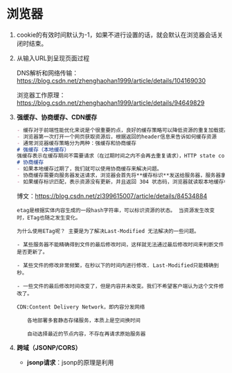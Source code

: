 # 浏览器

1. cookie的有效时间默认为-1，如果不进行设置的话，就会默认在浏览器会话关闭时结束。

2. 从输入URL到呈现页面过程

   DNS解析和网络传输： https://blog.csdn.net/zhenghaohan1999/article/details/104169030 

   浏览器工作原理： https://blog.csdn.net/zhenghaohan1999/article/details/94649829 

3. **强缓存、协商缓存、CDN缓存**

   ```markdown
   - 缓存对于前端性能优化来说是个很重要的点，良好的缓存策略可以降低资源的重复加载提高网页的整体加载速度
   - 浏览器第一次打开一个网页获取资源后，根据返回的header信息来告诉如何缓存资源
   - 通常浏览器缓存策略分为两种：强缓存和协商缓存
   # 强缓存（本地缓存）
   强缓存表示在缓存期间不需要请求（在过期时间之内不会再去重复请求），HTTP state code为200，实现强缓存可以通过两种响应头实现：Expires和 Cache-Control （都用于设置资源过期时间）
   # 协商缓存
   - 如果本地缓存过期了，我们就可以使用协商缓存来解决问题。
   - 协商缓存需要向服务器发送请求，浏览器会首先将**缓存标识**发送给服务器，服务器拿到标识后判断标识是否匹配，如果不匹配，表示资源有更新，服务器会将新数据和新的缓存标识一起返回到浏览器；
   - 如果缓存标识匹配，表示资源没有更新，并且返回 304 状态码，浏览器就读取本地缓存中的数据。
   ```

    博文：https://blog.csdn.net/zl399615007/article/details/84534884 

   ```
   etag是根据实体内容生成的一段hash字符串，可以标识资源的状态。 当资源发生改变时，ETag也随之发生变化。
   
   为什么使用ETag呢？ 主要是为了解决Last-Modified 无法解决的一些问题。
   
   - 某些服务器不能精确得到文件的最后修改时间，这样就无法通过最后修改时间来判断文件是否更新了。
   
   - 某些文件的修改非常频繁，在秒以下的时间内进行修改. Last-Modified只能精确到秒。
   
   - 一些文件的最后修改时间改变了，但是内容并未改变。我们不希望客户端认为这个文件修改了。
   ```

   ```
   CDN:Content Delivery Network，即内容分发网络
   
   　　各地部署多套静态存储服务，本质上是空间换时间
   
   　　自动选择最近的节点内容，不存在再请求原始服务器
   ```

4. **跨域（JSONP/CORS）**

   - **jsonp请求**：jsonp的原理是利用<script>标签的跨域特性，可以不受限制地从其他域中加载资源，类似的标签还有<img>。JSONP优点是简单兼容性好，可用于解决主流浏览器的跨域数据访问的问题。缺点是仅支持get方法具有局限性,不安全可能会遭受XSS攻击。把跨域的API数据接口地址，赋值给script的src。

   - **window.postMessage**：window.postMessages是html5中实现跨域访问的一种新方式，可以使用它来向其它的window对象发送消息，无论这个window对象是属于同源或不同源。

   - **CORS**：CORS（跨域资源共享）背后的基本思想，就是使用自定义的HTTP头部让浏览器与服务器进行沟通，从而决定请求或响应是应该成功还是应该失败。浏览器会自动进行 CORS 通信，实现 CORS 通信的关键是后端。只要后端实现了 CORS，就实现了跨域。

   - **WebSockets**：web sockets原理：在JS创建了web socket之后，会有一个HTTP请求发送到浏览器以发起连接。取得服务器响应后，建立的连接会使用HTTP升级从HTTP协议交换为web sockt协议。

5.  浏览器会将ajax请求分为两类，其处理方案略有差异：简单请求、特殊请求。简单请求有：get、post、head，特殊请求有：delete等。

   - 简单请求下，服务器端设定跨域：

     ```
     Access-Control-Allow-Origin：可接受的域，是一个具体域名或者*，代表任意
     Access-Control-Allow-Credentials：是否允许携带cookie，默认情况下，cors不会携带cookie，除非这个值是true
     ```

     如果跨域请求想要操作cookie：

     ```
     服务的响应头中需要携带Access-Control-Allow-Credentials并且为true。
     浏览器发起ajax需要指定withCredentials 为true
     响应头中的Access-Control-Allow-Origin一定不能为*，必须是指定的域名
     ```

   - 特殊请求，会在正式通信之前，增加一次HTTP查询请求，称为"预检"（OPTIONS）请求。 浏览器先询问服务器，当前网页所在的域名是否在服务器的许可名单之中 。

6. 重绘和重排（回流）

   > - 回流=重排
   >
   > - 回流必将引起重绘，而重绘不一定会引起回流。
   >
   > -  当页面布局和几何属性改变时就需要回流
   >
   >    影响元素的外观，颜色，而不会影响布局的，发生重绘 